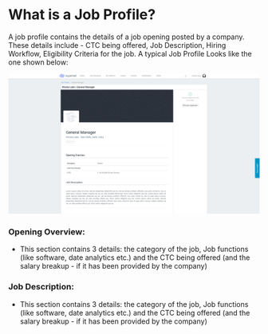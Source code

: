 # What is a Job Profile?

A job profile contains the details of a job opening posted by a company. These details include - CTC being offered, Job Description, Hiring Workflow, Eligibility Criteria for the job. A typical Job Profile Looks like the one shown below:

![](../../.gitbook/assets/image%20%28121%29.png)

### Opening Overview:

* This section contains 3 details: the category of the job, Job functions \(like software, date analytics etc.\) and the CTC being offered \(and the salary breakup - if it has been provided by the company\)

### Job Description:

* This section contains 3 details: the category of the job, Job functions \(like software, date analytics etc.\) and the CTC being offered \(and the salary breakup - if it has been provided by the company\)

